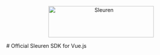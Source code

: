 <p align="center">
  <a href="https://sleuren.com/?utm_source=github&utm_medium=logo" target="_blank">
    <img src="https://www.sleuren.com/images/logo.webp" alt="Sleuren" width="280" height="84">
  </a>
</p>
# Official Sleuren SDK for Vue.js
